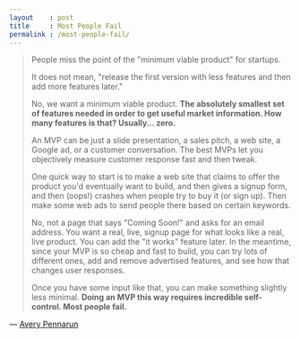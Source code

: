 ```yaml
---
layout    : post
title     : Most People Fail
permalink : /most-people-fail/
---
```


> People miss the point of the "minimum viable product" for startups.
>
> It does not mean, "release the first version with less features and then add more
> features later."
>
> No, we want a minimum viable product. __The absolutely smallest set of features needed
> in order to get useful market information. How many features is that? Usually...
> zero.__
>
> An MVP can be just a slide presentation, a sales pitch, a web site, a Google ad, or a
> customer conversation. The best MVPs let you objectively measure customer response
> fast and then tweak.
>
> One quick way to start is to make a web site that claims to offer the product you'd
> eventually want to build, and then gives a signup form, and then (oops!) crashes when
> people try to buy it (or sign up). Then make some web ads to send people there based
> on certain keywords.
>
> No, not a page that says "Coming Soon!" and asks for an email address. You want a
> real, live, signup page for what looks like a real, live product. You can add the "it
> works" feature later. In the meantime, since your MVP is so cheap and fast to build,
> you can try lots of different ones, add and remove advertised features, and see how
> that changes user responses.
>
> Once you have some input like that, you can make something slightly less minimal.
> __Doing an MVP this way requires incredible self-control. Most people fail.__


&mdash; [Avery Pennarun][apenwarr]

[apenwarr]: https://apenwarr.ca/log/20111116
